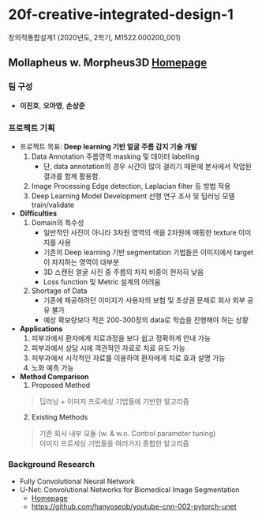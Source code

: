 # 20f-creative-integrated-design-1
창의적통합설계1 (2020년도, 2학기, M1522.000200_001)

## Mollapheus w. Morpheus3D [Homepage](https://morpheus3d.co.kr/wp/en/)
### 팀 구성
* **이진호**, **오아영**, **손상준**
### 프로젝트 기획
* 프로젝트 목표: **Deep learning 기반 얼굴 주름 감지 기술 개발**
  1. Data Annotation 주름영역 masking 및 데이터 labelling 
      - 단, data annotation의 경우 시간이 많이 걸리기 때문에 본사에서 작업된 결과를 함께 활용함.
  2. Image Processing Edge detection, Laplacian filter 등 방법 적용
  3. Deep Learning Model Development 선행 연구 조사 및 딥러닝 모델 train/validate
* **Difficulties**
  1. Domain의 특수성
      * 일반적인 사진이 아니라 3차원 영역의 색을 2차원에 매핑한 texture 이미지를 사용
      * 기존의 Deep learning 기반 segmentation 기법들은 이미지에서 target이 차지하는 영역이 대부분
      * 3D 스캔된 얼굴 사진 중 주름의 차지 비중이 현저히 낮음
      * Loss function 및 Metric 설계의 어려움
  2. Shortage of Data
      * 기존에 제공하려던 이미지가 사용자의 보험 및 초상권 문제로 회사 외부 공유 불가
      * 예상 확보량보다 적은 200-300장의 data로 학습을 진행해야 하는 상황
* **Applications**
  1. 피부과에서 환자에게 치료과정을 보다 쉽고 정확하게 안내 가능 
  2. 피부과에서 상담 시에 객관적인 자료로 치료 유도 가능
  3. 피부과에서 시각적인 자료를 이용하여 환자에게 치료 효과 설명 가능
  4. 노화 예측 가능 
* **Method Comparison**
  1. Proposed Method
  > 딥러닝 + 이미지 프로세싱 기법들에 기반한 알고리즘
  2. Existing Methods
  > 기존 회사 내부 모듈 (w. & w.o. Control parameter tuning) <br>
  > 이미지 프로세싱 기법들을 여러가지 종합한 알고리즘 
### Background Research
* Fully Convolutional Neural Network
* U-Net: Convolutional Networks for Biomedical Image Segmentation
    * [Homepage](https://lmb.informatik.uni-freiburg.de/people/ronneber/u-net/)
    * https://github.com/hanyoseob/youtube-cnn-002-pytorch-unet
